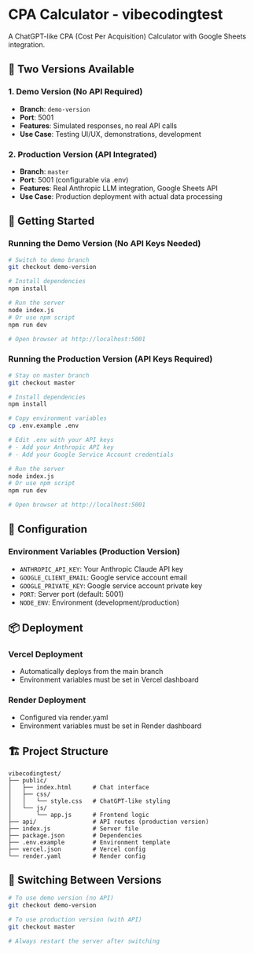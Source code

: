 # CPA Calculator - vibecodingtest

A ChatGPT-like CPA (Cost Per Acquisition) Calculator with Google Sheets integration.

## 🎯 Two Versions Available

### 1. Demo Version (No API Required)
- **Branch**: `demo-version`
- **Port**: 5001
- **Features**: Simulated responses, no real API calls
- **Use Case**: Testing UI/UX, demonstrations, development

### 2. Production Version (API Integrated)
- **Branch**: `master`
- **Port**: 5001 (configurable via .env)
- **Features**: Real Anthropic LLM integration, Google Sheets API
- **Use Case**: Production deployment with actual data processing

## 🚀 Getting Started

### Running the Demo Version (No API Keys Needed)
```bash
# Switch to demo branch
git checkout demo-version

# Install dependencies
npm install

# Run the server
node index.js
# Or use npm script
npm run dev

# Open browser at http://localhost:5001
```

### Running the Production Version (API Keys Required)
```bash
# Stay on master branch
git checkout master

# Install dependencies
npm install

# Copy environment variables
cp .env.example .env

# Edit .env with your API keys
# - Add your Anthropic API key
# - Add your Google Service Account credentials

# Run the server
node index.js
# Or use npm script
npm run dev

# Open browser at http://localhost:5001
```

## 🔧 Configuration

### Environment Variables (Production Version)
- `ANTHROPIC_API_KEY`: Your Anthropic Claude API key
- `GOOGLE_CLIENT_EMAIL`: Google service account email
- `GOOGLE_PRIVATE_KEY`: Google service account private key
- `PORT`: Server port (default: 5001)
- `NODE_ENV`: Environment (development/production)

## 📦 Deployment

### Vercel Deployment
- Automatically deploys from the main branch
- Environment variables must be set in Vercel dashboard

### Render Deployment
- Configured via render.yaml
- Environment variables must be set in Render dashboard

## 🏗️ Project Structure
```
vibecodingtest/
├── public/
│   ├── index.html      # Chat interface
│   ├── css/
│   │   └── style.css   # ChatGPT-like styling
│   └── js/
│       └── app.js      # Frontend logic
├── api/                # API routes (production version)
├── index.js            # Server file
├── package.json        # Dependencies
├── .env.example        # Environment template
├── vercel.json         # Vercel config
└── render.yaml         # Render config
```

## 🔄 Switching Between Versions

```bash
# To use demo version (no API)
git checkout demo-version

# To use production version (with API)
git checkout master

# Always restart the server after switching
```

